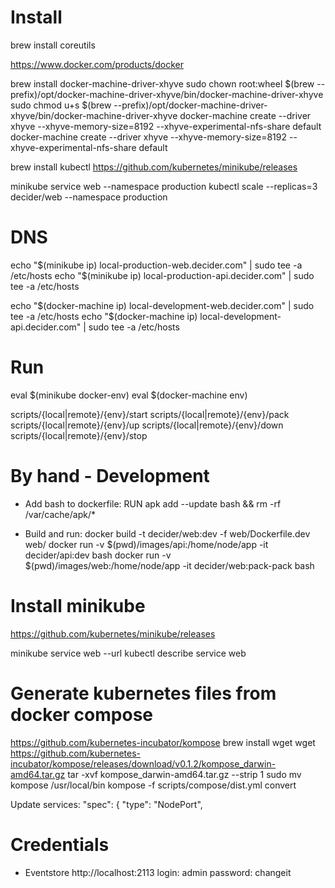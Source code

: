 Install
===========================================================
brew install coreutils

https://www.docker.com/products/docker

brew install docker-machine-driver-xhyve
sudo chown root:wheel $(brew --prefix)/opt/docker-machine-driver-xhyve/bin/docker-machine-driver-xhyve
sudo chmod u+s $(brew --prefix)/opt/docker-machine-driver-xhyve/bin/docker-machine-driver-xhyve
docker-machine create --driver xhyve --xhyve-memory-size=8192 --xhyve-experimental-nfs-share default
docker-machine create --driver xhyve --xhyve-memory-size=8192 --xhyve-experimental-nfs-share default

brew install kubectl
https://github.com/kubernetes/minikube/releases

minikube service web --namespace production
kubectl scale --replicas=3 decider/web --namespace production

DNS
===========================================================
echo "$(minikube ip) local-production-web.decider.com" | sudo tee -a /etc/hosts
echo "$(minikube ip) local-production-api.decider.com" | sudo tee -a /etc/hosts

echo "$(docker-machine ip) local-development-web.decider.com" | sudo tee -a /etc/hosts
echo "$(docker-machine ip) local-development-api.decider.com" | sudo tee -a /etc/hosts

Run
===========================================================
eval $(minikube docker-env)
eval $(docker-machine env)

scripts/{local|remote}/{env}/start
scripts/{local|remote}/{env}/pack
scripts/{local|remote}/{env}/up
scripts/{local|remote}/{env}/down
scripts/{local|remote}/{env}/stop

By hand - Development
===========================================================
- Add bash to dockerfile:
RUN apk add --update bash && rm -rf /var/cache/apk/*

- Build and run:
docker build -t decider/web:dev -f web/Dockerfile.dev web/
docker run -v $(pwd)/images/api:/home/node/app -it decider/api:dev bash
docker run -v $(pwd)/images/web:/home/node/app -it decider/web:pack-pack bash

Install minikube
===========================================================
https://github.com/kubernetes/minikube/releases

minikube service web --url
kubectl describe service web

Generate kubernetes files from docker compose
===========================================================
https://github.com/kubernetes-incubator/kompose
brew install wget
wget https://github.com/kubernetes-incubator/kompose/releases/download/v0.1.2/kompose_darwin-amd64.tar.gz
tar -xvf kompose_darwin-amd64.tar.gz --strip 1
sudo mv kompose /usr/local/bin
kompose -f scripts/compose/dist.yml convert

Update services:
  "spec": {
    "type": "NodePort",

Credentials
===========================================================
- Eventstore
http://localhost:2113
login: admin
password: changeit
